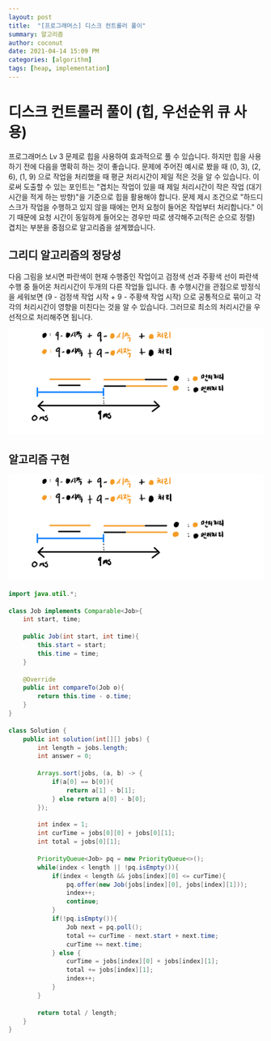 ```yaml
---
layout: post
title:  "[프로그래머스] 디스크 컨트롤러 풀이"
summary: 알고리즘
author: coconut
date: 2021-04-14 15:09 PM
categories: [algorithm]
tags: [heap, implementation]
---
```


# 디스크 컨트롤러 풀이 (힙, 우선순위 큐 사용)

프로그래머스 Lv 3 문제로 힙을 사용하여 효과적으로 풀 수 있습니다. 하지만 힙을 사용하기 전에 다음을 명확히 하는 것이 좋습니다. 문제에 주어진 예시로 봤을 때 (0, 3), (2, 6), (1, 9) 으로 작업을 처리했을 때 평균 처리시간이 제일 적은 것을 알 수 있습니다. 이로써 도출할 수 있는 포인트는 "겹치는 작업이 있을 때 제일 처리시간이 작은 작업 (대기시간을 적게 하는 방향)"을 기준으로 힙을 활용해야 합니다. 문제 제시 조건으로 "하드디스크가 작업을 수행하고 있지 않을 때에는 먼저 요청이 들어온 작업부터 처리합니다." 이기 때문에 요청 시간이 동일하게 들어오는 경우만 따로 생각해주고(적은 순으로 정렬) 겹치는 부분을 중점으로 알고리즘을 설계했습니다.



## 그리디 알고리즘의 정당성

다음 그림을 보시면 파란색이 현재 수행중인 작업이고 검정색 선과 주황색 선이 파란색 수행 중 들어온 처리시간이 두개의 다른 작업들 입니다. 총 수행시간을 관점으로 방정식을 세워보면 (9 - 검정색 작업 시작 + 9 - 주황색 작업 시작) 으로 공통적으로 묶이고 각각의 처리시간이 영향을 미친다는 것을 알 수 있습니다. 그러므로 최소의 처리시간을 우선적으로 처리해주면 됩니다.



![IMG_1AEF76296870-1](/assets/img/post/diskcontroller/1.png)

## 알고리즘 구현

![IMG_7BC80FD8E8CD-1](/assets/img/post/diskcontroller/1.png)

```java
import java.util.*;

class Job implements Comparable<Job>{
    int start, time;
    
    public Job(int start, int time){
        this.start = start;
        this.time = time;
    }
    
    @Override
    public int compareTo(Job o){
        return this.time - o.time;
    }
}

class Solution {
    public int solution(int[][] jobs) {
        int length = jobs.length;
        int answer = 0;
        
        Arrays.sort(jobs, (a, b) -> {
            if(a[0] == b[0]){
                return a[1] - b[1];
            } else return a[0] - b[0];
        });
        
        int index = 1;
        int curTime = jobs[0][0] + jobs[0][1];
        int total = jobs[0][1];
        
        PriorityQueue<Job> pq = new PriorityQueue<>();
        while(index < length || !pq.isEmpty()){
            if(index < length && jobs[index][0] <= curTime){
                pq.offer(new Job(jobs[index][0], jobs[index][1]));
                index++;
                continue;
            }
            if(!pq.isEmpty()){
                Job next = pq.poll();
                total += curTime - next.start + next.time;
                curTime += next.time;
            } else {
                curTime = jobs[index][0] + jobs[index][1];
                total += jobs[index][1];
                index++;
            }
        }
        
        return total / length;
    }
}
```

